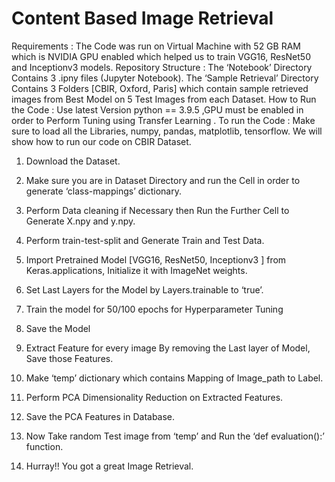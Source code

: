 # Content Based Image Retrieval

Requirements : 
The Code was run on Virtual Machine with 52 GB RAM which is NVIDIA GPU enabled which helped us to train VGG16, ResNet50 and Inceptionv3 models.
Repository Structure :
The ‘Notebook’ Directory Contains 3 .ipny files (Jupyter Notebook). 
The  ‘Sample Retrieval’ Directory Contains 3 Folders [CBIR, Oxford, Paris] which contain sample retrieved images from Best Model on 5 Test Images from each Dataset.
How to Run the Code : 
Use latest Version python == 3.9.5 ,GPU must be enabled in order to Perform Tuning using Transfer Learning .
To run the Code : Make sure to load all the Libraries, numpy, pandas, matplotlib, tensorflow.
We will show how to run our code on CBIR Dataset.
1. Download the Dataset.
2. Make sure you are in Dataset Directory and run the Cell in order to generate ‘class-mappings’ dictionary.
 
3. Perform Data cleaning if Necessary then Run the Further Cell to Generate X.npy and y.npy.
 
4.  Perform train-test-split and Generate Train and Test Data.
 
5. Import Pretrained Model [VGG16, ResNet50, Inceptionv3 ] from Keras.applications, Initialize it with ImageNet weights.
 
6. Set Last Layers for the Model by Layers.trainable to ‘true’.
 
7.  Train the model for 50/100 epochs for Hyperparameter Tuning
 
8. Save the Model
9. Extract Feature for every image By removing the Last layer of Model, Save those Features.
10.  Make ‘temp’ dictionary which contains Mapping of Image_path to Label.
 
11. Perform PCA Dimensionality Reduction on Extracted Features.
12. Save the PCA Features in Database.
 
13. Now Take random Test image from ‘temp’ and Run the ‘def evaluation():’ function.
 
14. Hurray!! You got a great Image Retrieval.
